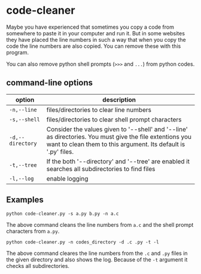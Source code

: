 # code-cleaner

Maybe you have experienced that sometimes you copy a code from somewhere to paste it in your computer and run it. But in some websites they have placed the line numbers in such a way that when you copy the code the line numbers are also copied. You can remove these with this program.

You can also remove python shell prompts (`>>>` and `...`) from python codes.

command-line options
---

|option|description|
|------|------|
|`-n,--line`|files/directories to clear line numbers|
|`-s,--shell`|files/directories to clear shell prompt characters|
|`-d,--directory`|Consider the values given to '--shell' and '--line' as directories. You must give the file extentions you want to clean them to this argument. Its default is '.py' files.|
|`-t,--tree`|If the both '--directory' and '--tree' are enabled it searches all subdirectories to find files|
|`-l,--log`|enable logging|

Examples
---

```
python code-cleaner.py -s a.py b.py -n a.c
```

The above command cleans the line numbers from `a.c` and the shell prompt characters from `a.py`.


```
python code-cleaner.py -n codes_directory -d .c .py -t -l
```

The above command cleares the line numbers from the `.c` and `.py` files in the given directory and also shows the log. Because of the `-t` argument it checks all subdirectories.
